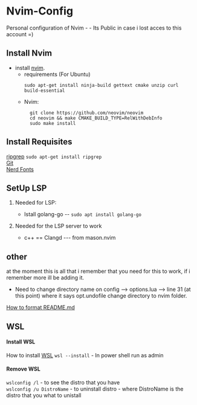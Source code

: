 # Nvim-Config
Personal configuration of Nvim - - Its Public in case i lost acces to this account  =)

## Install Nvim
+ install [nvim](https://github.com/neovim/neovim/blob/master/INSTALL.md#install-from-source).
  - requirements (For Ubuntu)
    ```
    sudo apt-get install ninja-build gettext cmake unzip curl build-essential
    ```
  - Nvim:
    ```
      git clone https://github.com/neovim/neovim
      cd neovim && make CMAKE_BUILD_TYPE=RelWithDebInfo
      sudo make install
    ```

## Install Requisites
[ripgrep](https://github.com/BurntSushi/ripgrep?tab=readme-ov-file#installation) `sudo apt-get install ripgrep` <br>
[Git](https://git-scm.com/download/win)<br>
[Nerd Fonts](https://www.nerdfonts.com/font-downloads)<br>

## SetUp LSP
1. Needed for LSP: <br>
   - Istall golang-go -- `sudo apt install golang-go` <br>

2. Needed for the LSP server to work
   - c++  == Clangd  --- from mason.nvim
  

## other
at the moment this is all that i remember that you need for this to work, if i remember more ill be adding it. <br>

* Need to change directory name on config --> options.lua --> line 31 (at this point)  where it says opt.undofile change directory to nvim folder.

[How to format README.md](https://docs.github.com/en/get-started/writing-on-github/getting-started-with-writing-and-formatting-on-github/basic-writing-and-formatting-syntax)

## WSL
#### Install WSL
How to install [WSL](https://learn.microsoft.com/en-us/windows/wsl/install-manual)
`wsl --install` - In power shell run as admin <br>


#### Remove WSL
`wslconfig /l` - to see the distro that you have <br>
`wslconfig /u DistroName`  - to uninstall distro - where DistroName is the distro that you what to unistall <br>
